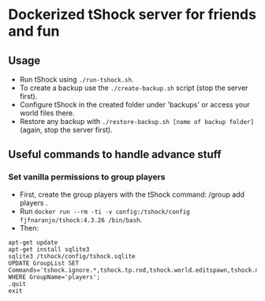 # Dockerized tShock server for friends and fun
## Usage
* Run tShock using `./run-tshock.sh`.
* To create a backup use the `./create-backup.sh` script (stop the server first).
* Configure tShock in the created folder under 'backups' or access your world files there.
* Restore any backup with `./restore-backup.sh [name of backup folder]` (again, stop the server first).
## Useful commands to handle advance stuff
### Set vanilla permissions to group players
* First, create the group players with the tShock command: /group add players .
* Run `docker run --rm -ti -v config:/tshock/config fjfnaranjo/tshock:4.3.26 /bin/bash`.
* Then:
```
apt-get update
apt-get install sqlite3
sqlite3 /tshock/config/tshock.sqlite
UPDATE GroupList SET Commands='tshock.ignore.*,tshock.tp.rod,tshock.world.editspawn,tshock.npc.summonboss,tshock.world.movenpc,tshock.npc.hurttown,tshock.account.changepassword,tshock.world.modify' WHERE GroupName='players';
.quit
exit
```
